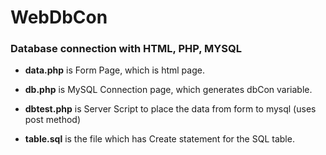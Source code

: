 # WebDbCon
### Database connection with HTML, PHP, MYSQL

- **data.php** is Form Page, which is html page.

- **db.php** is MySQL Connection page, which generates dbCon variable.

- **dbtest.php** is Server Script to place the data from form to mysql (uses post method)

- **table.sql** is the file which has Create statement for the SQL table.
